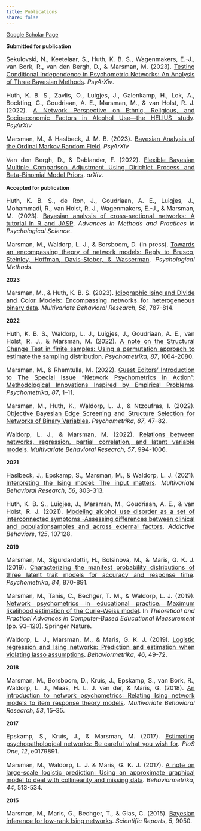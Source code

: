 ```yaml
---
title: Publications
share: false
---
```


[Google Scholar Page](https://scholar.google.com/citations?hl=en&user=dQZr3gcAAAAJ)

**Submitted for publication**
<p style="font-size:medium;text-align:justify">Sekulovski, N., Keetelaar, S., Huth, K. B. S., Wagenmakers, E.-J., van Bork, R., van den Bergh, D., & Marsman, M. (2023). <a href = "https://psyarxiv.com/ch7a2">Testing Conditional Independence in Psychometric Networks: An Analysis of Three Bayesian Methods</a>. <em>PsyArXiv</em>.</p>

<p style="font-size:medium;text-align:justify">Huth, K. B. S., Zavlis, O., Luigjes, J., Galenkamp, H., Lok, A., Bockting, C., Goudriaan, A. E., Marsman, M., & van Holst, R. J. (2022). <a href = "https://psyarxiv.com/e9bgq/">A Network Perspective on Ethnic, Religious, and Socioeconomic Factors in Alcohol Use—the HELIUS study</a>. <em>PsyArXiv</em></p>

<p style="font-size:medium;text-align:justify">Marsman, M., & Haslbeck, J. M. B. (2023). <a href = "https://psyarxiv.com/ukwrf/">Bayesian Analysis of the Ordinal Markov Random Field</a>. <em>PsyArXiv</em></p>

<p style="font-size:medium;text-align:justify">Van den Bergh, D., & Dablander, F. (2022). 
<a href= "https://arxiv.org/abs/2208.07086">Flexible Bayesian Multiple Comparison Adjustment Using Dirichlet Process and Beta-Binomial Model Priors</a>. <em>arXiv</em>.<p>


**Accepted for publication**

<p style="font-size:medium;text-align:justify">Huth, K. B. S., de Ron, J., Goudriaan, A. E., Luigjes, J., Mohammadi, R., van Holst, R. J., Wagenmakers, E.-J., & Marsman, M. (2023). <a href = "https://psyarxiv.com/ub5tc/">Bayesian analysis of cross-sectional networks: A tutorial in R and JASP</a>. <em>Advances in Methods and Practices in Psychological Science</em>.</p>

<p style="font-size:medium;text-align:justify">Marsman, M., Waldorp, L. J., & Borsboom, D. (in press). <a href = "https://doi.org/10.31234/osf.io/n98qt">Towards an encompassing theory of network models: Reply to Brusco, Steinley, Hoffman, Davis-Stober, & Wasserman</a>. <em>Psychological Methods</em>. </p>


**2023**

<p style="font-size:medium;text-align:justify">Marsman, M., & Huth, K. B. S. (2023). <a href = "https://doi.org/10.1080/00273171.2022.2135089">Idiographic Ising and Divide and Color Models: Encompassing networks for heterogeneous binary data</a>. <em>Multivariate Behavioral Research</em>, <em>58</em>, 787-814.</p>

**2022**

<p style="font-size:medium;text-align:justify">Huth, K. B. S., Waldorp, L. J., Luigjes, J., Goudriaan, A. E., van Holst, R. J., & Marsman, M. (2022). <a href = "https://link.springer.com/article/10.1007/s11336-021-09834-6">A note on the Structural Change Test in finite samples: Using a permutation approach to estimate the sampling distribution</a>. <em>Psychometrika</em>, <em>87</em>, 1064-2080.</p>

<p style="font-size:medium;text-align:justify">Marsman, M., & Rhemtulla, M. (2022). <a href = "https://doi.org/10.1007/s11336-022-09861-x">
Guest Editors’ Introduction to The Special Issue “Network Psychometrics in Action”: Methodological Innovations Inspired by Empirical Problems</a>. <em>Psychometrika</em>, <em>87</em>, 1–11.</p>

<p style="font-size:medium;text-align:justify">Marsman, M., Huth, K., Waldorp, L. J., & Ntzoufras, I. (2022). <a href ="https://doi.org/10.1007/s11336-022-09848-8">Objective Bayesian Edge Screening and Structure Selection for Networks of Binary Variables</a>. <em>Psychometrika</em>, <em>87</em>, 47–82.</p> 

<p style="font-size:medium;text-align:justify">Waldorp, L. J., & Marsman, M. (2022). <a href = "https://www.tandfonline.com/doi/full/10.1080/00273171.2021.1938959"> Relations between networks, regression, partial correlation, and latent variable models</a>. <em>Multivariate Behavioral Research</em>, <em>57</em>, 994-1006.</p>


**2021**
<p style="font-size:medium;text-align:justify">Haslbeck, J., Epskamp, S., Marsman, M., & Waldorp, L. J. (2021). <a href = "https://www.tandfonline.com/doi/full/10.1080/00273171.2020.1730150">Interpreting the Ising model: The input matters</a>. <em>Multivariate Behavioral Research</em>, <em>56</em>, 303-313.</p>

<p style="font-size:medium;text-align:justify">Huth, K. B. S., Luigjes, J., Marsman, M., Goudriaan, A. E., & van Holst, R. J. (2021). <a href= "https://doi.org/10.1016/j.addbeh.2021.107128">Modeling alcohol use disorder as a set of interconnected symptoms -Assessing differences between clinical and populationsamples and across external factors</a>. <em>Addictive Behaviors</em>, <em>125</em>, 107128. </p>


**2019**
<p style="font-size:medium;text-align:justify">Marsman, M., Sigurdardottir, H., Bolsinova, M., & Maris, G. K. J. (2019). <a href = "https://doi.org/10.1007/s11336-019-09668-3">Characterizing the manifest probability distributions of three latent trait models for accuracy and response time</a>. <em>Psychometrika</em>, <em>84</em>, 870-891.</p>

<p style="font-size:medium;text-align:justify">Marsman, M., Tanis, C., Bechger, T. M., & Waldorp, L. J. (2019). <a href="https://link.springer.com/chapter/10.1007/978-3-030-18480-3_5">
Network psychometrics in educational practice. Maximum likelihood estimation of the Curie-Weiss model</a>. In <em>Theoretical and Practical Advances in Computer-Based Educational Measurement</em> (pp. 93–120). Springer Nature.</p>

<p style="font-size:medium;text-align:justify">Waldorp, L. J., Marsman, M., & Maris, G. K. J. (2019). <a href ="https://doi.org/10.1007/s41237-018-0061-0">Logistic regression and Ising networks: Prediction and estimation when violating lasso assumptions</a>. <em>Behaviormetrika</em>, <em>46</em>, 49-72.</p>


**2018**
<p style="font-size:medium;text-align:justify"> Marsman, M., Borsboom, D., Kruis, J., Epskamp, S., van Bork, R., Waldorp, L. J., Maas, H. L. J. van der,
& Maris, G. (2018). <a href = "https://doi.org/10.1080/00273171.2017.1379379">An introduction to network psychometrics: Relating Ising network models to item response theory models</a>. <em>Multivariate Behavioral Research</em>, <em>53</em>, 15–35.</p>


**2017**
<p style="font-size:medium;text-align:justify">Epskamp, S., Kruis, J., & Marsman, M. (2017). <a href="https://doi.org/10.1371/journal.pone.0179891">Estimating psychopathological networks: Be careful what you wish for</a>. <em>PloS One</em>, <em>12</em>, e0179891.</p>
  
<p style="font-size:medium;text-align:justify">Marsman, M., Waldorp, L. J. & Maris, G. K. J. (2017). <a href="http://dx.doi.org/10.1007/s41237-017-0024-x">A note on large-scale logistic prediction: Using an approximate graphical model to deal with collinearity and missing data</a>. <em>Behaviormetrika</em>, <em>44</em>, 513-534.</p>


**2015**
<p style="font-size:medium;text-align:justify"> Marsman, M., Maris, G., Bechger, T., & Glas, C. (2015). <a href = "https://doi.org/10.1038/srep09050">Bayesian inference for low-rank Ising networks</a>. <em>Scientific Reports</em>, <em>5</em>, 9050.</p>
